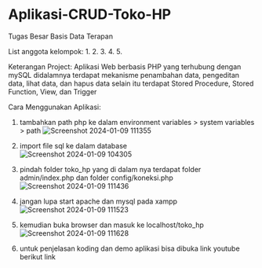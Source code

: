# Aplikasi-CRUD-Toko-HP

Tugas Besar Basis Data Terapan

List anggota kelompok:
1.
2.
3.
4.
5.

Keterangan Project:
Aplikasi Web berbasis PHP yang terhubung dengan mySQL
didalamnya terdapat mekanisme penambahan data, pengeditan data, lihat data, dan hapus data
selain itu terdapat Stored Procedure, Stored Function, View, dan Trigger



Cara Menggunakan Aplikasi:
1. tambahkan path php ke dalam environment variables > system variables > path
   ![Screenshot 2024-01-09 111355](https://github.com/Dzoee123/Aplikasi-CRUD-Toko-HP/assets/137170947/9e4540bd-8184-4aa1-9b33-fc9a8dc95618)
   
2. import file sql ke dalam database   
   ![Screenshot 2024-01-09 104305](https://github.com/Dzoee123/Aplikasi-CRUD-Toko-HP/assets/137170947/d68296f8-e942-43f6-bf88-473b9059a36c)

3. pindah folder toko_hp yang di dalam nya terdapat folder admin/index.php dan folder config/koneksi.php
   ![Screenshot 2024-01-09 111436](https://github.com/Dzoee123/Aplikasi-CRUD-Toko-HP/assets/137170947/f398b894-d946-4bad-8d95-25cf72968d07)
   
4. jangan lupa start apache dan mysql pada xampp
   ![Screenshot 2024-01-09 111523](https://github.com/Dzoee123/Aplikasi-CRUD-Toko-HP/assets/137170947/5c849844-addb-4411-9bb9-f1d9e8314e3e)
   
5. kemudian buka browser dan masuk ke localhost/toko_hp
   ![Screenshot 2024-01-09 111628](https://github.com/Dzoee123/Aplikasi-CRUD-Toko-HP/assets/137170947/34672ab1-d39e-43ae-8a37-a43b1809531f)
   
6. untuk penjelasan koding dan demo aplikasi bisa dibuka link youtube berikut
   link


